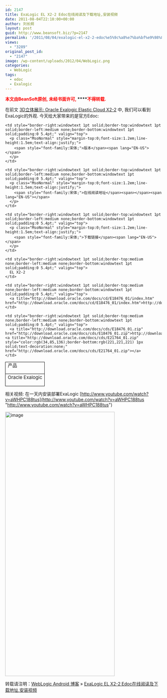 ```yaml
---
id: 2147
title: ExaLogic EL X2-2 Edoc在线阅读及下载地址,安装视频
date: 2011-08-04T22:10:00+00:00
author: 刘长炯
layout: post
guid: http://www.beansoft.biz/?p=2147
permalink: '/2011/08/04/exalogic-el-x2-2-edoc%e5%9c%a8%e7%ba%bf%e9%98%85%e8%af%bb%e5%8f%8a%e4%b8%8b%e8%bd%bd%e5%9c%b0%e5%9d%80/'
views:
  - "3289"
original_post_id:
  - "2147"
image: /wp-content/uploads/2012/04/WebLogic.png
categories:
  - WebLogic
tags:
  - edoc
  - Exalogic
---
```

**<span style="color:red;font-family:宋体;">本文由</span><span lang="EN-US" style="color:red;">BeanSoft</span>****<span style="color:red;font-family:宋体;">原创</span><span lang="EN-US" style="color:red;">,<span class="Apple-converted-space">&#160;</span></span>****<span style="color:red;font-family:宋体;">未经书面许可</span><span lang="EN-US" style="color:red;">,<span class="Apple-converted-space">&#160;</span></span>****<span style="color:red;font-family:宋体;">不得转载</span><span lang="EN-US" style="color:red;">.</span>**

在前文 [3D立体展示: Oracle Exalogic Elastic Cloud X2-2](http://www.beansoft.biz/?p=2110) 中, 我们可以看到ExaLogic的外观. 今天给大家带来的是官方Edoc:

<span class="Apple-style-span" style="word-spacing:0;font:12px &#039;text-transform:none;color:rgb(68,68,68);text-indent:0;white-space:normal;letter-spacing:normal;background-color:rgb(255,255,255);text-align:left;orphans:2;widows:2;"><span lang="EN-US"></span></span> 

<table class="MsoTableGrid" style="border-right:medium none;border-top:medium none;font-size:.9em;border-left:medium none;border-bottom:medium none;border-collapse:collapse;" cellspacing="0" cellpadding="0" border="1">
  <tr>
    <td style="border-right:windowtext 1pt solid;border-top:windowtext 1pt solid;border-left:windowtext 1pt solid;border-bottom:windowtext 1pt solid;padding:0 5.4pt;" valign="top">
      <p class="MsoNormal" style="margin-top:0;font-size:1.2em;line-height:1.5em;text-align:justify;">
        <span style="font-family:宋体;">产品</span><span lang="EN-US"></span>
      </p>
    </td>
    
    <td style="border-right:windowtext 1pt solid;border-top:windowtext 1pt solid;border-left:medium none;border-bottom:windowtext 1pt solid;padding:0 5.4pt;" valign="top">
      <p class="MsoNormal" style="margin-top:0;font-size:1.2em;line-height:1.5em;text-align:justify;">
        <span style="font-family:宋体;">版本</span><span lang="EN-US"></span>
      </p>
    </td>
    
    <td style="border-right:windowtext 1pt solid;border-top:windowtext 1pt solid;border-left:medium none;border-bottom:windowtext 1pt solid;padding:0 5.4pt;" valign="top">
      <p class="MsoNormal" style="margin-top:0;font-size:1.2em;line-height:1.5em;text-align:justify;">
        <span style="font-family:宋体;">在线阅读地址</span><span></span><span lang="EN-US"></span>
      </p>
    </td>
    
    <td style="border-right:windowtext 1pt solid;border-top:windowtext 1pt solid;border-left:medium none;border-bottom:windowtext 1pt solid;padding:0 5.4pt;" valign="top">
      <p class="MsoNormal" style="margin-top:0;font-size:1.2em;line-height:1.5em;text-align:justify;">
        <span style="font-family:宋体;">下载链接</span><span lang="EN-US"></span>
      </p>
    </td>
  </tr>
  
  <tr>
    <td style="border-right:windowtext 1pt solid;border-top:medium none;border-left:windowtext 1pt solid;border-bottom:windowtext 1pt solid;padding:0 5.4pt;" valign="top">
      <p class="MsoNormal" style="margin-top:0;font-size:1.2em;line-height:1.5em;text-align:justify;">
        Oracle Exalogic
      </p>
    </td>
    
    <td style="border-right:windowtext 1pt solid;border-top:medium none;border-left:medium none;border-bottom:windowtext 1pt solid;padding:0 5.4pt;" valign="top">
      EL X2-2
    </td>
    
    <td style="border-right:windowtext 1pt solid;border-top:medium none;border-left:medium none;border-bottom:windowtext 1pt solid;padding:0 5.4pt;" valign="top">
      <a title="http://download.oracle.com/docs/cd/E18476_01/index.htm" href="http://download.oracle.com/docs/cd/E18476_01/index.htm">http://download.oracle.com/docs/cd/E18476_01/index.htm</a>
    </td>
    
    <td style="border-right:windowtext 1pt solid;border-top:medium none;border-left:medium none;border-bottom:windowtext 1pt solid;padding:0 5.4pt;" valign="top">
      <a title="http://download.oracle.com/docs/cds/E18476_01.zip" href="http://download.oracle.com/docs/cds/E18476_01.zip">http://download.oracle.com/docs/cds/E18476_01.zip</a><a title="http://download.oracle.com/docs/cds/E21764_01.zip" style="color:rgb(34,85,136);border-bottom:rgb(221,221,221) 1px solid;text-decoration:none;" href="http://download.oracle.com/docs/cds/E21764_01.zip"></a>
    </td>
  </tr>
</table></p> 

相关视频: 在一天内安装部署ExaLogic [http://www.youtube.com/watch?v=aWHPC188tus](http://www.youtube.com/watch?v=aWHPC188tus "http://www.youtube.com/watch?v=aWHPC188tus")

<img title="image" style="display:inline;border-width:0;" height="847" alt="image" src="http://www.beansoft.biz/wp-content/uploads/2011/08/image.png" width="352" border="0" />

转载请注明：[WebLogic Android 博客](http://www.beansoft.biz) &raquo; [ExaLogic EL X2-2 Edoc在线阅读及下载地址,安装视频](http://www.beansoft.biz/2011/08/04/exalogic-el-x2-2-edoc%e5%9c%a8%e7%ba%bf%e9%98%85%e8%af%bb%e5%8f%8a%e4%b8%8b%e8%bd%bd%e5%9c%b0%e5%9d%80/)